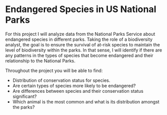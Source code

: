# Endangered Species in US National Parks

For this project I will analyze data from the National Parks Service about endangered species in different parks. Taking the role of a biodiversity analyst, the goal is to ensure the survival of at-risk species to maintain the level of biodiversity within the parks. In that sense, I will identify if there are any patterns in the types of species that become endangered and their relationship to the National Parks.

Throughout the project you will be able to find:

- Distribution of conservation status for species.
- Are certain types of species more likely to be endangered?
- Are differences between species and their conservation status significant?
- Which animal is the most common and what is its distribution amongst the parks?
